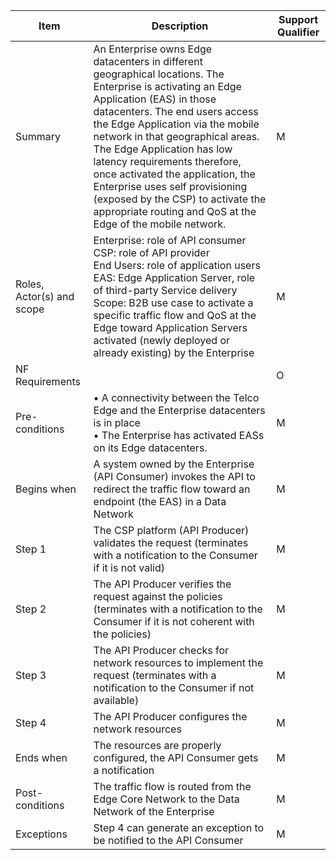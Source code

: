 | Item | Description | Support Qualifier |
|----|----|----|
|Summary|An Enterprise owns Edge datacenters in different geographical locations. The Enterprise is activating an Edge Application (EAS) in those datacenters. The end users access the Edge Application via the mobile network in that geographical areas. The Edge Application has low latency requirements therefore, once activated the application, the Enterprise uses self provisioning (exposed by the CSP) to activate the appropriate routing and QoS at the Edge of the mobile network. | M |
|Roles, Actor(s) and scope|Enterprise: role of API consumer<br>CSP: role of API provider<br>End Users: role of application users<br>EAS: Edge Application Server, role of third-party Service delivery<br>Scope: B2B use case to activate a specific traffic flow and QoS at the Edge toward  Application Servers activated (newly deployed or already existing) by the Enterprise| M |
|NF Requirements|| O |
|Pre-conditions|• A connectivity between the Telco Edge and the Enterprise datacenters is in place<br>• The Enterprise has activated EASs on its Edge datacenters.| M |
|Begins when|A system owned by the Enterprise (API Consumer) invokes the API to redirect the traffic flow toward an endpoint (the EAS) in a Data Network| M |
|Step 1|The CSP platform (API Producer) validates the request (terminates with a notification to the Consumer if it is not valid)| M |
|Step 2|The API Producer verifies the request against the policies (terminates with a notification to the Consumer if it is not coherent with the policies)| M|
|Step 3|The API Producer checks for network resources to implement the request (terminates with a notification to the Consumer if not available)| M |
|Step 4|The API Producer configures the network resources| M |
|Ends when|The resources are properly configured, the API Consumer gets a notification| M |
|Post-conditions|The traffic flow is routed from the Edge Core Network to the Data Network of the Enterprise| M |
|Exceptions|Step 4 can generate an exception to be notified to the API Consumer| M | 
